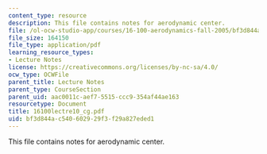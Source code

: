 ```yaml
---
content_type: resource
description: This file contains notes for aerodynamic center.
file: /ol-ocw-studio-app/courses/16-100-aerodynamics-fall-2005/bf3d844ac540602929f3f29a827eded1_16100lectre10_cg.pdf
file_size: 164150
file_type: application/pdf
learning_resource_types:
- Lecture Notes
license: https://creativecommons.org/licenses/by-nc-sa/4.0/
ocw_type: OCWFile
parent_title: Lecture Notes
parent_type: CourseSection
parent_uid: aac0011c-aef7-5515-ccc9-354af44ae163
resourcetype: Document
title: 16100lectre10_cg.pdf
uid: bf3d844a-c540-6029-29f3-f29a827eded1
---
```

This file contains notes for aerodynamic center.